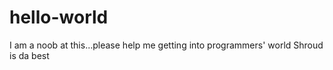 # hello-world
I am a noob at this...please help me getting into programmers' world
Shroud is da best

